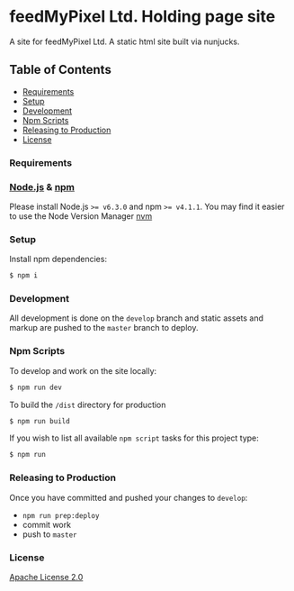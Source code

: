 # feedMyPixel Ltd. Holding page site
A site for feedMyPixel Ltd. A static html site built via nunjucks.

## Table of Contents
- [Requirements](#requirements)
- [Setup](#setup)
- [Development](#development)
- [Npm Scripts](#npm-scripts)
- [Releasing to Production](#releasing-to-production)
- [License](#license)

### Requirements

### [Node.js](http://nodejs.org/) & [npm](https://nodejs.org/download/)
Please install Node.js `>= v6.3.0` and npm `>= v4.1.1`.
You may find it easier to use the Node Version Manager [nvm](https://github.com/creationix/nvm)


### Setup
Install npm dependencies:
```bash
$ npm i
```

### Development
All development is done on the `develop` branch and static assets and markup are pushed to the `master` branch to deploy.

### Npm Scripts
To develop and work on the site locally:
```bash
$ npm run dev
```

To build the `/dist` directory for production
```bash
$ npm run build
```

If you wish to list all available `npm script` tasks for this project type:
```bash
$ npm run
```

### Releasing to Production
Once you have committed and pushed your changes to `develop`:
- `npm run prep:deploy`
- commit work
- push to `master`

### License
[Apache License 2.0](LICENSE)
